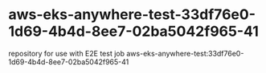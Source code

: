 # aws-eks-anywhere-test-33df76e0-1d69-4b4d-8ee7-02ba5042f965-41
repository for use with E2E test job aws-eks-anywhere-test:33df76e0-1d69-4b4d-8ee7-02ba5042f965-41
